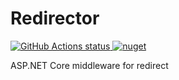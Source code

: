 # Redirector
<p align="left">
  <a href="https://github.com/honamic/UrlImageResizer">
     <img alt="GitHub Actions status" src="https://github.com/honamic/Redirector/workflows/.NET%20Core/badge.svg">
    
  </a>
  <a href="https://www.nuget.org/packages/Honamic.UrlImageResizer/">
       <img alt="nuget" src="https://img.shields.io/nuget/v/Honamic.Redirector?style=plastic">
  </a>
</p>

ASP.NET Core middleware for redirect
